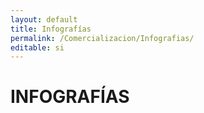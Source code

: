 ```yaml
---
layout: default
title: Infografías
permalink: /Comercializacion/Infografias/
editable: si
---
```



# INFOGRAFÍAS







